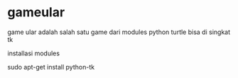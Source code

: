 # gameular

game ular adalah salah satu game dari modules python turtle bisa di singkat tk

installasi modules

sudo apt-get install python-tk
